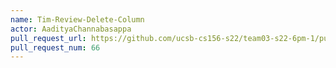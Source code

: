 ```yaml
---
name: Tim-Review-Delete-Column
actor: AadityaChannabasappa
pull_request_url: https://github.com/ucsb-cs156-s22/team03-s22-6pm-1/pull/66
pull_request_num: 66
---
```

